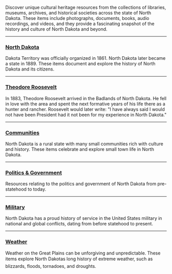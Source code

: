 Discover unique cultural heritage resources from the collections of libraries, museums, archives, and historical societies across the state of North Dakota. These items include photographs, documents, books, audio recordings, and videos, and they provide a fascinating snapshot of the history and culture of North Dakota and beyond. 

--- 
### [North Dakota](/search?q=north+dakota&tags=ND)
Dakota Territory was officially organized in 1861. North Dakota later became a state in 1889. These items document and explore the history of North Dakota and its citizens.

---
### [Theodore Roosevelt](/search?q=%22Theodore+Roosevelt%22+OR+%22Roosevelt,+Theodore,+1858-1919%22&tags=ND)
In 1883, Theodore Roosevelt arrived in the Badlands of North Dakota. He fell in love with the area and spent the next formative years of his life there as a hunter and rancher. Roosevelt would later write: "I have always said I would not have been President had it not been for my experience in North Dakota."

---
### [Communities](/search?q=%22City+%26+Town+Life%22+OR+%22North+Dakota+County+and+Town+Histories+Collection%22+OR+%22North+Dakota+Atlases+and+Plat+Books%22&tags=ND)
North Dakota is a rural state with many small communities rich with culture and history. These items celebrate and explore small town life in North Dakota.

---
### [Politics & Government](/search?q=%22Politics%20%26%20Government%22&tags=ND)
Resources relating to the politics and government of North Dakota from pre-statehood to today. 

---
### [Military](/search?q=Military&tags=ND)
North Dakota has a proud history of service in the United States military in national and global conflicts, dating from before statehood to present.  

---
### [Weather](/search?q=Weather*%20OR%20blizzard*%20OR%20blizzards*%20OR%20floods*%20OR%20tornado*%20OR%20tornadoes*%20OR%20drought*%20OR%20droughts*%20OR%20winter*%20OR%20snow*&tags=ND)
Weather on the Great Plains can be unforgiving and unpredictable. These items explore North Dakotas long history of extreme weather, such as blizzards, floods, tornadoes, and droughts.  